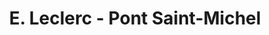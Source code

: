 ---
title: "E. Leclerc - Pont Saint-Michel"
url: /nice/e-leclerc-pont-saint-michel/
shop: Supermarkt
---